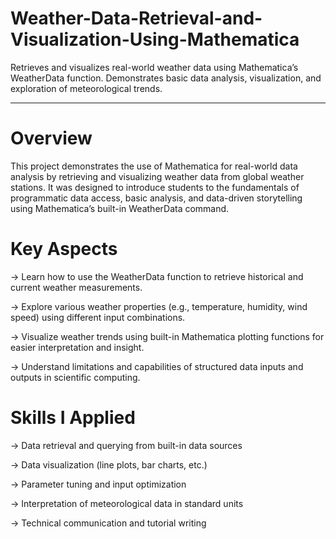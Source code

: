 # Weather-Data-Retrieval-and-Visualization-Using-Mathematica
Retrieves and visualizes real-world weather data using Mathematica’s WeatherData function. Demonstrates basic data analysis, visualization, and exploration of meteorological trends.

--------------------------
# Overview
This project demonstrates the use of Mathematica for real-world data analysis by retrieving and visualizing weather data from global weather stations. It was designed to introduce students to the fundamentals of programmatic data access, basic analysis, and data-driven storytelling using Mathematica’s built-in WeatherData command.

# Key Aspects
-> Learn how to use the WeatherData function to retrieve historical and current weather measurements.

-> Explore various weather properties (e.g., temperature, humidity, wind speed) using different input combinations.

-> Visualize weather trends using built-in Mathematica plotting functions for easier interpretation and insight.

-> Understand limitations and capabilities of structured data inputs and outputs in scientific computing.

# Skills I Applied
-> Data retrieval and querying from built-in data sources

-> Data visualization (line plots, bar charts, etc.)

-> Parameter tuning and input optimization

-> Interpretation of meteorological data in standard units

-> Technical communication and tutorial writing
